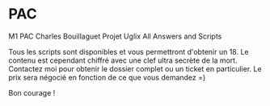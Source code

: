 # PAC
M1 PAC Charles Bouillaguet Projet Uglix All Answers and Scripts

Tous les scripts sont disponibles et vous permettront d'obtenir un 18.
Le contenu est cependant chiffré avec une clef ultra secrète de la mort.
Contactez moi pour obtenir le dossier complet ou un ticket en particulier.
Le prix sera négocié en fonction de ce que vous demandez =)

Bon courage !
